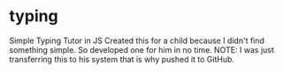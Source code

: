# typing
Simple Typing Tutor in JS
Created this for a child because I didn't find something simple. So developed one for him in no time.
NOTE: I was just transferring this to his system that is why pushed it to GitHub.
